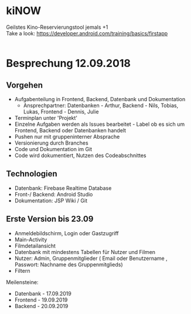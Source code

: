 # kiNOW
Geilstes Kino-Reservierungstool jemals
+1<br>
Take a look: https://developer.android.com/training/basics/firstapp <br><br>
# Besprechung 12.09.2018

## Vorgehen

- Aufgabenteilung in Frontend, Backend, Datenbank und Dokumentation
  - Ansprechpartner: Datenbanken - Arthur, Backend - Nils, Tobias, Lukas, Frontend - Dennis, Julie
- Terminplan unter 'Projekt'
- Einzelne Aufgaben werden als Issues bearbeitet - Label ob es sich um Frontend, Backend oder Datenbanken handelt
- Pushen nur mit gruppeninterner Absprache
- Versionierung durch Branches
- Code und Dokumentation im Git
- Code wird dokumentiert, Nutzen des Codeabschnittes

## Technologien

- Datenbank: Firebase Realtime Database
- Front-/ Backend: Android Studio
- Dokumentation: JSP Wiki / Git

## Erste Version bis 23.09

- Anmeldebildschirm, Login oder Gastzugriff
- Main-Activity
- Filmdetailansicht
- Datenbank mit mindestens Tabellen für Nutzer und Filmen
- Nutzer: Admin, Gruppenmitglieder ( Email oder Benutzername , Passwort: Nachname des Gruppenmitglieds)
- Filtern

Meilensteine: 
- Datenbank - 17.09.2019
- Frontend - 19.09.2019
- Backend - 20.09.2019
